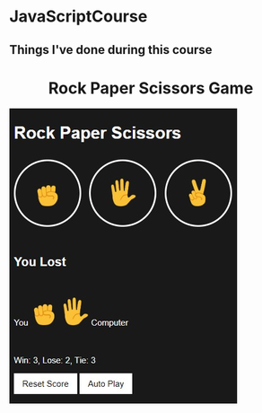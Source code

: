 # JavaScriptCourse
## Things I've done during this course
<p align="center">
<h1 style="text-align:center;">Rock Paper Scissors Game</h1>  
  <img src="/images/rock-paper-scissors.jpg">
</p>
